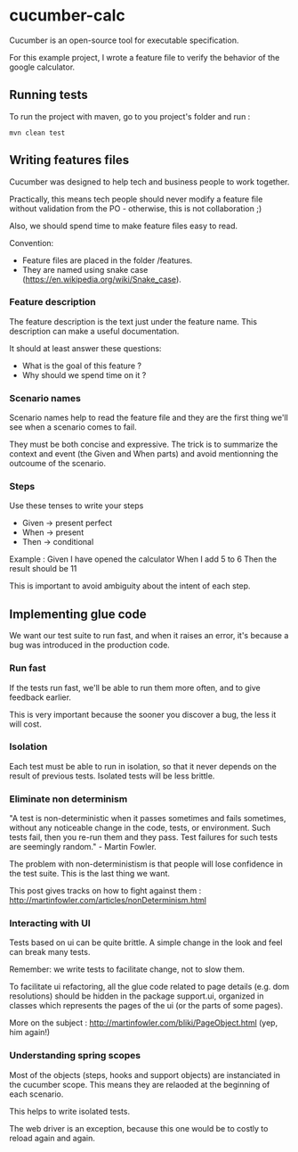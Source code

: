 # cucumber-calc

Cucumber is an open-source tool for executable specification.

For this example project, I wrote a feature file to verify the behavior of the google calculator.

##  Running tests

To run the project with maven, go to you project's folder and run :

    mvn clean test

## Writing features files

Cucumber was designed to help tech and business people to work together.

Practically, this means tech people should never modify a feature file without validation from the PO - otherwise, this is not collaboration ;)

Also, we should spend time to make feature files easy to read.

Convention:
- Feature files are placed in the folder /features.
- They are named using snake case (https://en.wikipedia.org/wiki/Snake_case).

### Feature description

The feature description is the text just under the feature name. This description can make a useful documentation.

It should at least answer these questions:
- What is the goal of this feature ?
- Why should we spend time on it ?

### Scenario names

Scenario names help to read the feature file and they are the first thing we'll see when a scenario comes to fail.

They must be both concise and expressive. The trick is to summarize the context and event (the Given and When parts) and avoid mentionning the outcoume of the scenario.

### Steps

Use these tenses to write your steps
- Given -> present perfect
- When -> present
- Then -> conditional
    
Example :
    Given I have opened the calculator
    When I add 5 to 6
    Then the result should be 11

This is important to avoid ambiguity about the intent of each step.

## Implementing glue code

We want our test suite to run fast, and when it raises an error, it's because a bug was introduced in the production code.

### Run fast

If the tests run fast, we'll be able to run them more often, and to give feedback earlier.

This is very important because the sooner you discover a bug, the  less it will cost.

### Isolation

Each test must be able to run in isolation, so that it never depends on the result of previous tests. Isolated tests will be less brittle.

### Eliminate non determinism

"A test is non-deterministic when it passes sometimes and fails sometimes, without any noticeable change in the code, tests, or environment. Such tests fail, then you re-run them and they pass. Test failures for such tests are seemingly random." - Martin Fowler.

The problem with non-deterministism is that people will lose confidence in the test suite. This is the last thing we want.

This post gives tracks on how to fight against them : http://martinfowler.com/articles/nonDeterminism.html

### Interacting with UI

Tests based on ui can be quite brittle. A simple change in the look and feel can break many tests.

Remember: we write tests to facilitate change, not to slow them.

To facilitate ui refactoring, all the glue code related to page details (e.g. dom resolutions) should be hidden in the package support.ui, organized in classes which represents the pages of the ui (or the parts of some pages).

More on the subject : http://martinfowler.com/bliki/PageObject.html (yep, him again!)

### Understanding spring scopes

Most of the objects (steps, hooks and support objects) are instanciated in the cucumber scope. This means they are relaoded at the beginning of each scenario.

This helps to write isolated tests.

The web driver is an exception, because this one would be to costly to reload again and again.



